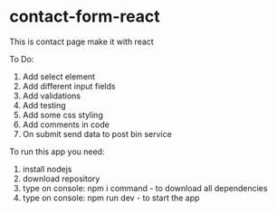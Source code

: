 # contact-form-react

This is contact page make it with react

To Do:

1. Add select element
2. Add different input fields
3. Add validations 
4. Add testing
5. Add some css styling
6. Add comments in code
7. On submit send data to post bin service

To run this app you need:

1. install nodejs
2. download repository
3. type on console: npm i command - to download all dependencies
4. type on console: npm run dev - to start the app